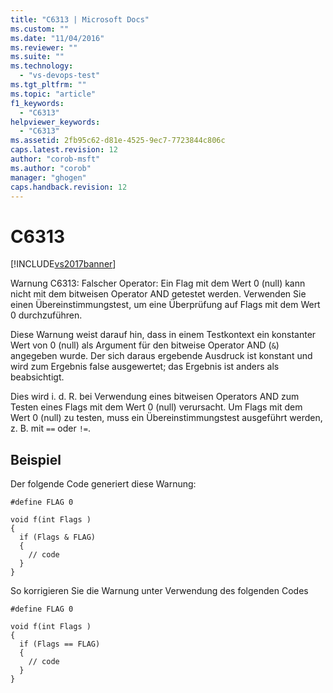 ```yaml
---
title: "C6313 | Microsoft Docs"
ms.custom: ""
ms.date: "11/04/2016"
ms.reviewer: ""
ms.suite: ""
ms.technology: 
  - "vs-devops-test"
ms.tgt_pltfrm: ""
ms.topic: "article"
f1_keywords: 
  - "C6313"
helpviewer_keywords: 
  - "C6313"
ms.assetid: 2fb95c62-d81e-4525-9ec7-7723844c806c
caps.latest.revision: 12
author: "corob-msft"
ms.author: "corob"
manager: "ghogen"
caps.handback.revision: 12
---
```

# C6313
[!INCLUDE[vs2017banner](../code-quality/includes/vs2017banner.md)]

Warnung C6313: Falscher Operator: Ein Flag mit dem Wert 0 \(null\) kann nicht mit dem bitweisen Operator AND getestet werden.  Verwenden Sie einen Übereinstimmungstest, um eine Überprüfung auf Flags mit dem Wert 0 durchzuführen.  
  
 Diese Warnung weist darauf hin, dass in einem Testkontext ein konstanter Wert von 0 \(null\) als Argument für den bitweise Operator AND \(`&`\) angegeben wurde.  Der sich daraus ergebende Ausdruck ist konstant und wird zum Ergebnis false ausgewertet; das Ergebnis ist anders als beabsichtigt.  
  
 Dies wird i. d. R. bei Verwendung eines bitweisen Operators AND zum Testen eines Flags mit dem Wert 0 \(null\) verursacht.  Um Flags mit dem Wert 0 \(null\) zu testen, muss ein Übereinstimmungstest ausgeführt werden, z. B. mit `==` oder `!=`.  
  
## Beispiel  
 Der folgende Code generiert diese Warnung:  
  
```  
#define FLAG 0  
  
void f(int Flags )  
{  
  if (Flags & FLAG)  
  {  
    // code  
  }  
}  
```  
  
 So korrigieren Sie die Warnung unter Verwendung des folgenden Codes  
  
```  
#define FLAG 0  
  
void f(int Flags )  
{  
  if (Flags == FLAG)  
  {  
    // code  
  }  
}  
```
